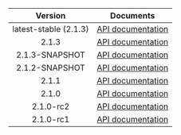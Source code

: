 | Version | Documents |
|:---:|---|
| latest-stable (2.1.3) | [API documentation](latest-stable) |
| 2.1.3 | [API documentation](2.1.3) |
| 2.1.3-SNAPSHOT | [API documentation](2.1.3-SNAPSHOT) |
| 2.1.2-SNAPSHOT | [API documentation](2.1.2-SNAPSHOT) |
| 2.1.1 | [API documentation](2.1.1) |
| 2.1.0 | [API documentation](2.1.0) |
| 2.1.0-rc2 | [API documentation](2.1.0-rc2) |
| 2.1.0-rc1 | [API documentation](2.1.0-rc1) |
